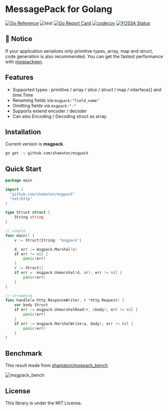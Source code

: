 # MessagePack for Golang

[![Go Reference](https://pkg.go.dev/badge/github.com/shamaton/msgpack.svg)](https://pkg.go.dev/github.com/shamaton/msgpack)
![test](https://github.com/shamaton/msgpack/workflows/test/badge.svg)
[![Go Report Card](https://goreportcard.com/badge/github.com/shamaton/msgpack)](https://goreportcard.com/report/github.com/shamaton/msgpack)
[![codecov](https://codecov.io/gh/shamaton/msgpack/branch/master/graph/badge.svg?token=9PD2JUK5V3)](https://codecov.io/gh/shamaton/msgpack)
[![FOSSA Status](https://app.fossa.com/api/projects/git%2Bgithub.com%2Fshamaton%2Fmsgpack.svg?type=shield)](https://app.fossa.com/projects/git%2Bgithub.com%2Fshamaton%2Fmsgpack?ref=badge_shield)

## 📣 Notice
If your application serializes only primitive types, array, map and struct, code generation is also recommended.
You can get the fastest performance with [msgpackgen](https://github.com/shamaton/msgpackgen).

## Features
* Supported types : primitive / array / slice / struct / map / interface{} and time.Time
* Renaming fields via `msgpack:"field_name"`
* Omitting fields via `msgpack:"-"`
* Supports extend encoder / decoder
* Can also Encoding / Decoding struct as array

## Installation

Current version is **msgpack**.
```sh
go get -u github.com/shamaton/msgpack
```

## Quick Start
```go
package main

import (
  "github.com/shamaton/msgpack"
  "net/http"
)

type Struct struct {
	String string
}

// simple
func main() {
	v := Struct{String: "msgpack"}

	d, err := msgpack.Marshal(v)
	if err != nil {
		panic(err)
	}
	r := Struct{}
	if err =  msgpack.Unmarshal(d, &r); err != nil {
		panic(err)
	}
}

// streaming
func handle(w http.ResponseWriter, r *http.Request) {
	var body Struct
	if err := msgpack.UnmarshalRead(r, &body); err != nil {
		panic(err)
    }
	if err := msgpack.MarshalWrite(w, body); err != nil {
		panic(err)
    }
}
```

## Benchmark
This result made from [shamaton/msgpack_bench](https://github.com/shamaton/msgpack_bench)

![msgpack_bench](https://user-images.githubusercontent.com/4637556/128299009-4823e79b-d70b-4d11-8f35-10a4758dfeca.png)

## License

This library is under the MIT License.
